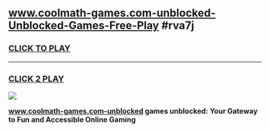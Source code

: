 
## www.coolmath-games.com-unblocked-Unblocked-Games-Free-Play #rva7j
<h3>
<a href="https://us.freeplayer.one?title=www.coolmath-games.com-unblocked&ref=9M">CLICK TO PLAY</a></h3>
<hr>

<h3>
<a href="https://us.freeplayer.one?title=www.coolmath-games.com-unblocked&ref=9M">CLICK 2 PLAY</a>
  
</h3>

<a href="https://us.freeplayer.one?title=www.coolmath-games.com-unblocked&ref=9M"><img src="https://clearcache.store/games.png"></a>


**www.coolmath-games.com-unblocked games unblocked: Your Gateway to Fun and Accessible Online Gaming**
